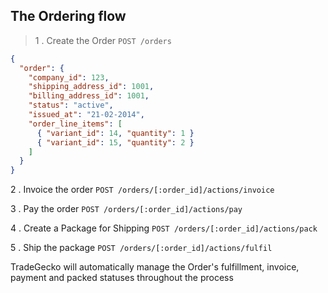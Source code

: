 ## The Ordering flow

> 1 . Create the Order
`POST /orders`

```json
{
  "order": {
    "company_id": 123,
    "shipping_address_id": 1001,
    "billing_address_id": 1001,
    "status": "active",
    "issued_at": "21-02-2014",
    "order_line_items": [
      { "variant_id": 14, "quantity": 1 }
      { "variant_id": 15, "quantity": 2 }
    ]
  }
}
```

2 . Invoice the order
`POST /orders/[:order_id]/actions/invoice`

3 . Pay the order
`POST /orders/[:order_id]/actions/pay`

4 . Create a Package for Shipping
`POST /orders/[:order_id]/actions/pack`

5 . Ship the package
`POST /orders/[:order_id]/actions/fulfil`

TradeGecko will automatically manage the Order's fulfillment, invoice, payment and packed statuses
throughout the process

